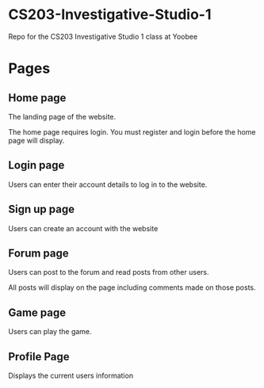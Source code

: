 # CS203-Investigative-Studio-1
Repo for the CS203 Investigative Studio 1 class at  Yoobee


# Pages

## Home page
The landing page of the website.

The home page requires login. You must register and login before the home page will display.

## Login page
Users can enter their account details to log in to the website.

## Sign up page
Users can create an account with the website

## Forum page
Users can post to the forum and read posts from other users.

All posts will display on the page including comments made on those posts.

## Game page
Users can play the game.

## Profile Page
Displays the current users information
